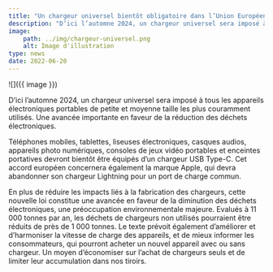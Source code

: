 ```yaml
---
title: "Un chargeur universel bientôt obligatoire dans l’Union Européenne"
description: "D’ici l’automne 2024, un chargeur universel sera imposé à tous les appareils électroniques portables de petite et moyenne taille les plus couramment utilisés. Une avancée importante en faveur de la réduction des déchets électroniques."
image:
    path: ../img/chargeur-universel.png
    alt: Image d'illustration
type: news
date: 2022-06-20
---
```


![]({{ image }})

D’ici l’automne 2024, un chargeur universel sera imposé à tous les appareils électroniques portables de petite et moyenne taille les plus couramment utilisés. Une avancée importante en faveur de la réduction des déchets électroniques.

Téléphones mobiles, tablettes, liseuses électroniques, casques audios, appareils photo numériques, consoles de jeux vidéo portables et enceintes portatives devront bientôt être équipés d’un chargeur USB Type-C. Cet accord européen concernera également la marque Apple, qui devra abandonner son chargeur Lightning pour un port de charge commun.

En plus de réduire les impacts liés à la fabrication des chargeurs, cette nouvelle loi constitue une avancée en faveur de la diminution des déchets électroniques, une préoccupation environnementale majeure. Evalués à 11 000 tonnes par an, les déchets de chargeurs non utilisés pourraient être réduits de près de 1 000 tonnes. Le texte prévoit également d’améliorer et d’harmoniser la vitesse de charge des appareils, et de mieux informer les consommateurs, qui pourront acheter un nouvel appareil avec ou sans chargeur. Un moyen d’économiser sur l’achat de chargeurs seuls et de limiter leur accumulation dans nos tiroirs.
